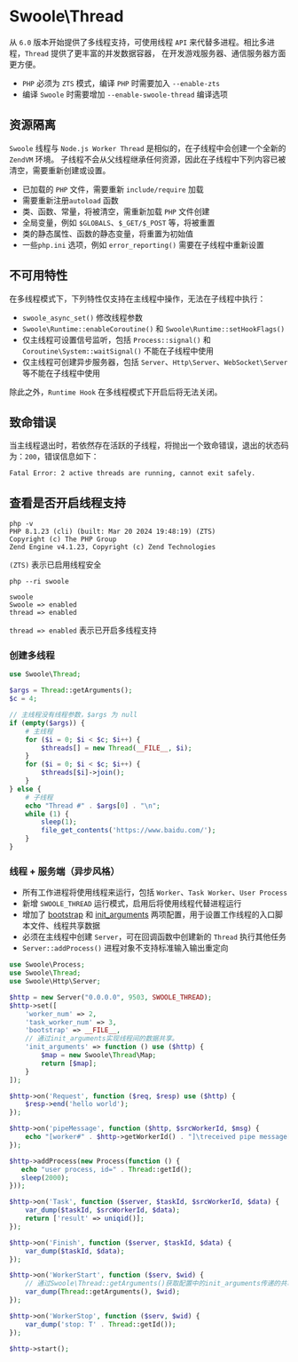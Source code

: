 # Swoole\Thread <!-- {docsify-ignore-all} -->

从 `6.0` 版本开始提供了多线程支持，可使用线程 `API` 来代替多进程。相比多进程，`Thread` 提供了更丰富的并发数据容器，
在开发游戏服务器、通信服务器方面更方便。

- `PHP` 必须为 `ZTS` 模式，编译 `PHP` 时需要加入 `--enable-zts`
- 编译 `Swoole` 时需要增加 `--enable-swoole-thread` 编译选项

## 资源隔离

`Swoole` 线程与 `Node.js Worker Thread` 是相似的，在子线程中会创建一个全新的 `ZendVM` 环境。 子线程不会从父线程继承任何资源，因此在子线程中下列内容已被清空，需要重新创建或设置。

- 已加载的 `PHP` 文件，需要重新 `include/require` 加载
- 需要重新注册`autoload` 函数
- 类、函数、常量，将被清空，需重新加载 `PHP` 文件创建
- 全局变量，例如 `$GLOBALS`、`$_GET/$_POST` 等，将被重置
- 类的静态属性、函数的静态变量，将重置为初始值
- 一些`php.ini` 选项，例如 `error_reporting()` 需要在子线程中重新设置

## 不可用特性

在多线程模式下，下列特性仅支持在主线程中操作，无法在子线程中执行：

- `swoole_async_set()` 修改线程参数
- `Swoole\Runtime::enableCoroutine()` 和 `Swoole\Runtime::setHookFlags()`
- 仅主线程可设置信号监听，包括 `Process::signal()` 和 `Coroutine\System::waitSignal()` 不能在子线程中使用
- 仅主线程可创建异步服务器，包括 `Server`、`Http\Server`、`WebSocket\Server` 等不能在子线程中使用

除此之外，`Runtime Hook` 在多线程模式下开启后将无法关闭。

## 致命错误
当主线程退出时，若依然存在活跃的子线程，将抛出一个致命错误，退出的状态码为：`200`，错误信息如下：
```
Fatal Error: 2 active threads are running, cannot exit safely.
```

## 查看是否开启线程支持

```shell
php -v
PHP 8.1.23 (cli) (built: Mar 20 2024 19:48:19) (ZTS)
Copyright (c) The PHP Group
Zend Engine v4.1.23, Copyright (c) Zend Technologies
```

`(ZTS)` 表示已启用线程安全

```shell
php --ri swoole

swoole
Swoole => enabled
thread => enabled
```

`thread => enabled` 表示已开启多线程支持

### 创建多线程
```php
use Swoole\Thread;

$args = Thread::getArguments();
$c = 4;

// 主线程没有线程参数，$args 为 null
if (empty($args)) {
    # 主线程
    for ($i = 0; $i < $c; $i++) {
        $threads[] = new Thread(__FILE__, $i);
    }
    for ($i = 0; $i < $c; $i++) {
        $threads[$i]->join();
    }
} else {
    # 子线程
    echo "Thread #" . $args[0] . "\n";
    while (1) {
        sleep(1);
        file_get_contents('https://www.baidu.com/');
    }
}
```

### 线程 + 服务端（异步风格）
- 所有工作进程将使用线程来运行，包括 `Worker`、`Task Worker`、`User Process`
- 新增 `SWOOLE_THREAD` 运行模式，启用后将使用线程代替进程运行
- 增加了 [bootstrap](/server/setting?id=bootstrap) 和 [init_arguments](/server/setting?id=init_arguments) 两项配置，用于设置工作线程的入口脚本文件、线程共享数据
- 必须在主线程中创建 `Server`，可在回调函数中创建新的 `Thread` 执行其他任务
- `Server::addProcess()` 进程对象不支持标准输入输出重定向

```php
use Swoole\Process;
use Swoole\Thread;
use Swoole\Http\Server;

$http = new Server("0.0.0.0", 9503, SWOOLE_THREAD);
$http->set([
    'worker_num' => 2,
    'task_worker_num' => 3,
    'bootstrap' => __FILE__,
    // 通过init_arguments实现线程间的数据共享。
    'init_arguments' => function () use ($http) {
        $map = new Swoole\Thread\Map;
        return [$map];
    }
]);

$http->on('Request', function ($req, $resp) use ($http) {
    $resp->end('hello world');
});

$http->on('pipeMessage', function ($http, $srcWorkerId, $msg) {
    echo "[worker#" . $http->getWorkerId() . "]\treceived pipe message[$msg] from " . $srcWorkerId . "\n";
});

$http->addProcess(new Process(function () {
   echo "user process, id=" . Thread::getId();
   sleep(2000);
}));

$http->on('Task', function ($server, $taskId, $srcWorkerId, $data) {
    var_dump($taskId, $srcWorkerId, $data);
    return ['result' => uniqid()];
});

$http->on('Finish', function ($server, $taskId, $data) {
    var_dump($taskId, $data);
});

$http->on('WorkerStart', function ($serv, $wid) {
    // 通过Swoole\Thread::getArguments()获取配置中的init_arguments传递的共享数据
    var_dump(Thread::getArguments(), $wid);
});

$http->on('WorkerStop', function ($serv, $wid) {
    var_dump('stop: T' . Thread::getId());
});

$http->start();
```
